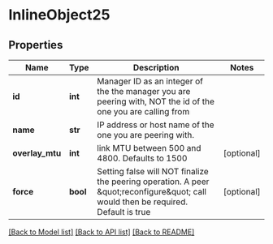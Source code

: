 # InlineObject25

## Properties
Name | Type | Description | Notes
------------ | ------------- | ------------- | -------------
**id** | **int** | Manager ID as an integer of the the manager you are peering with,  NOT the id of the one you are calling from  | 
**name** | **str** | IP address or host name of the one you are peering with. | 
**overlay_mtu** | **int** | link MTU between 500 and 4800. Defaults to 1500 | [optional] 
**force** | **bool** | Setting false will NOT finalize the peering operation.  A peer \&quot;reconfigure\&quot; call would then be required. Default is true  | [optional] 

[[Back to Model list]](../README.md#documentation-for-models) [[Back to API list]](../README.md#documentation-for-api-endpoints) [[Back to README]](../README.md)


